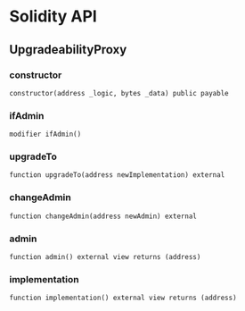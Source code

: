 # Solidity API

## UpgradeabilityProxy

### constructor

```solidity
constructor(address _logic, bytes _data) public payable
```

### ifAdmin

```solidity
modifier ifAdmin()
```

### upgradeTo

```solidity
function upgradeTo(address newImplementation) external
```

### changeAdmin

```solidity
function changeAdmin(address newAdmin) external
```

### admin

```solidity
function admin() external view returns (address)
```

### implementation

```solidity
function implementation() external view returns (address)
```

